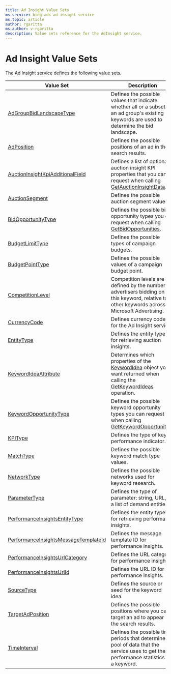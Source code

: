 ```yaml
---
title: Ad Insight Value Sets
ms.service: bing-ads-ad-insight-service
ms.topic: article
author: rgaritta
ms.author: v-rgaritta
description: Value sets reference for the AdInsight service.
---
```

# Ad Insight Value Sets
The Ad Insight service defines the following value sets.

|Value Set|Description|
|---|---|
|[AdGroupBidLandscapeType](adgroupbidlandscapetype.md)|Defines the possible values that indicate whether all or a subset of an ad group's existing keywords are used to determine the bid landscape.|
|[AdPosition](adposition.md)|Defines the possible positions of an ad in the search results.|
|[AuctionInsightKpiAdditionalField](auctioninsightkpiadditionalfield.md)|Defines a list of optional auction insight KPI properties that you can request when calling [GetAuctionInsightData](getauctioninsightdata.md).|
|[AuctionSegment](auctionsegment.md)|Defines the possible auction segment values.|
|[BidOpportunityType](bidopportunitytype.md)|Defines the possible bid opportunity types you can request when calling [GetBidOpportunities](getbidopportunities.md).|
|[BudgetLimitType](budgetlimittype.md)|Defines the possible types of campaign budgets.|
|[BudgetPointType](budgetpointtype.md)|Defines the possible values of a campaign budget point.|
|[CompetitionLevel](competitionlevel.md)|Competition levels are defined by the number of advertisers bidding on this keyword, relative to all other keywords across Microsoft Advertising.|
|[CurrencyCode](currencycode.md)|Defines currency codes for the Ad Insight service.|
|[EntityType](entitytype.md)|Defines the entity types for retrieving auction insights.|
|[KeywordIdeaAttribute](keywordideaattribute.md)|Determines which properties of the [KeywordIdea](keywordidea.md) object you want returned when calling the [GetKeywordIdeas](getkeywordideas.md) operation.|
|[KeywordOpportunityType](keywordopportunitytype.md)|Defines the possible keyword opportunity types you can request when calling [GetKeywordOpportunities](getkeywordopportunities.md).|
|[KPIType](kpitype.md)|Defines the type of key performance indicator.|
|[MatchType](matchtype.md)|Defines the possible keyword match type values.|
|[NetworkType](networktype.md)|Defines the possible networks used for keyword research.|
|[ParameterType](parametertype.md)|Defines the type of parameter: string, URL, or a list of demand entities.|
|[PerformanceInsightsEntityType](performanceinsightsentitytype.md)|Defines the entity types for retrieving performance insights.|
|[PerformanceInsightsMessageTemplateId](performanceinsightsmessagetemplateid.md)|Defines the message template ID for performance insights.|
|[PerformanceInsightsUrlCategory](performanceinsightsurlcategory.md)|Defines the URL category for performance insights.|
|[PerformanceInsightsUrlId](performanceinsightsurlid.md)|Defines the URL ID for performance insights.|
|[SourceType](sourcetype.md)|Defines the source or seed for the keyword idea.|
|[TargetAdPosition](targetadposition.md)|Defines the possible positions where you can target an ad to appear in the search results.|
|[TimeInterval](timeinterval.md)|Defines the possible time periods that determine the pool of data that the service uses to get the performance statistics of a keyword.|
